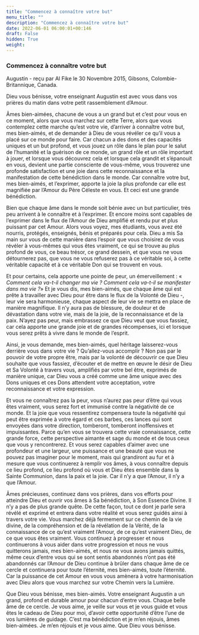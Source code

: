 ```yaml
---
title: "Commencez à connaître votre but"
menu_title: ""
description: "Commencez à connaître votre but"
date: 2022-06-01 06:00:01+00:146
draft: False
hidden: True
weight:
---
```

### Commencez à connaître votre but

Augustin - reçu par Al Fike le 30 Novembre 2015, Gibsons, Colombie-Britannique, Canada.

Dieu vous bénisse, votre enseignant Augustin est avec vous dans vos prières du matin dans votre petit rassemblement d’Amour.

Âmes bien-aimées, chacune de vous a un grand but et c’est pour vous en ce moment, alors que vous marchez sur cette Terre, alors que vous contemplez cette marche qu’est votre vie, d’arriver à connaître votre but, mes bien-aimés, et de demander à Dieu de vous révéler ce qu’il vous a placé sur ce monde pour faire. Car chacun a des dons et des capacités uniques et un but profond, et vous jouez un rôle dans le plan pour le salut de l’humanité et la guérison de ce monde, un grand rôle et un rôle important à jouer, et lorsque vous découvrez cela et lorsque cela grandit et s’épanouit en vous, devient une partie consciente de vous-même, vous trouverez une profonde satisfaction et une joie dans cette reconnaissance et la manifestation de cette bénédiction dans le monde. Car connaître votre but, mes bien-aimés, et l’exprimer, apporte la joie la plus profonde car elle est magnifiée par l’Amour du Père Céleste en vous. Et ceci est une grande bénédiction.

Bien que chaque âme dans le monde soit bénie avec un but particulier, très peu arrivent à le connaître et à l’exprimer. Et encore moins sont capables de l’exprimer dans le flux de l’Amour de Dieu amplifié et rendu pur et plus puissant par cet Amour. Alors vous voyez, mes étudiants, vous avez été nourris, protégés, enseignés, bénis et préparés pour cela. Dieu a mis Sa main sur vous de cette manière dans l’espoir que vous choisirez de vous révéler à vous-mêmes qui vous êtes vraiment, ce qui se trouve au plus profond de vous, ce beau trésor, ce grand dessein, et que vous ne vous détournerez pas, que vous ne vous refuserez pas à ce véritable soi, à cette véritable capacité et à ce véritable Don qui se trouvent en vous.

Et pour certains, cela apporte une pointe de peur, un émerveillement : « *Comment cela va-t-il changer ma vie ? Comment cela va-t-il se manifester dans ma vie ?*» Et je vous dis, mes bien-aimés, que chaque âme qui est prête à travailler avec Dieu pour être dans le flux de la Volonté de Dieu -, leur vie sera harmonieuse, chaque aspect de leur vie se mettra en place de manière magnifique. Il n’y aura pas de blessure, de douleur et de dévastation dans votre vie, mais de la joie, de la reconnaissance et de la paix. N’ayez pas peur, mais embrassez ce que Dieu veut que vous fassiez, car cela apporte une grande joie et de grandes récompenses, ici et lorsque vous serez prêts à vivre dans le monde de l’esprit.

Ainsi, je vous demande, mes bien-aimés, quel héritage laisserez-vous derrière vous dans votre vie ? Qu’allez-vous accomplir ? Non pas par le pouvoir de votre propre être, mais par la volonté de découvrir ce que Dieu souhaite que vous fassiez, d’écouter et de mettre en œuvre le désir de Dieu et Sa Volonté à travers vous, amplifiés par votre bel être, exprimés de manière unique, car Dieu vous a créé comme une âme unique avec des Dons uniques et ces Dons attendent votre acceptation, votre reconnaissance et votre expression.

Et vous ne connaîtrez pas la peur, vous n’aurez pas peur d’être qui vous êtes vraiment, vous serez fort et immunisé contre la négativité de ce monde. Et la joie que vous ressentirez compensera toute la négativité qui peut être exprimée à votre égard et ces barbes, ces lances qui sont envoyées dans votre direction, tomberont, tomberont inoffensives et impuissantes. Parce qu’en vous se trouvera cette vraie connaissance, cette grande force, cette perspective aimante et sage du monde et de tous ceux que vous y rencontrerez. Et vous serez capables d’aimer avec une profondeur et une largeur, une puissance et une beauté que vous ne pouvez pas imaginer pour le moment, mais qui grandiront au fur et à mesure que vous continuerez à remplir vos âmes, à vous connaître depuis ce lieu profond, ce lieu profond où vous et Dieu êtes ensemble dans la Sainte Communion, dans la paix et la joie. Car il n’y a que l’Amour, il n’y a que l’Amour.

Âmes précieuses, continuez dans vos prières, dans vos efforts pour atteindre Dieu et ouvrir vos âmes à Sa bénédiction, à Son Essence Divine. Il n’y a pas de plus grande quête. De cette façon, tout ce dont je parle sera révélé et exprimé et entrera dans votre réalité et vous serez guidés ainsi à travers votre vie. Vous marchez déjà fermement sur ce chemin de la vie divine, de la compréhension et de la révélation de la Vérité, de la connaissance de ce qu’est vraiment l’Amour, de ce qu’est vraiment Dieu, de ce que vous êtes vraiment. Vous continuez à progresser et nous continuerons à vous aider dans votre progression et nous ne vous quitterons jamais, mes bien-aimés, et nous ne vous avons jamais quittés, même ceux d’entre vous qui se sont sentis abandonnés n’ont pas été abandonnés car l’Amour de Dieu continue à brûler dans chaque âme de ce cercle et continuera pour toute l’éternité, mes bien-aimés, toute l’éternité. Car la puissance de cet Amour en vous vous amènera à votre harmonisation avec Dieu alors que vous marchez sur votre Chemin vers la Lumière.

Que Dieu vous bénisse, mes bien-aimés. Votre enseignant Augustin a un grand, profond et durable amour pour chacun d’entre vous. Chaque belle âme de ce cercle. Je vous aime, je veille sur vous et je vous guide et vous êtes le cadeau de Dieu pour moi, d’avoir cette opportunité d’être l’une de vos lumières de guidage. C’est ma bénédiction et je m’en réjouis, âmes bien-aimées. Je m’en réjouis et je vous aime. Que Dieu vous bénisse.
